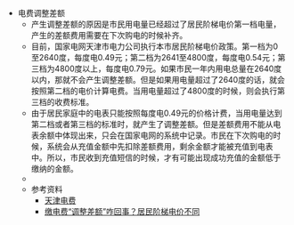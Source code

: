 - 电费调整差额
	- 产生调整差额的原因是市民用电量已经超过了居民阶梯电价第一档电量，产生的差额费用需要在下次购电的时候补齐。
	- 目前，国家电网天津市电力公司执行本市居民阶梯电价政策。第一档为0至2640度，每度电0.49元；第二档为2641至4800度，每度电0.54元；第三档为4800度以上，每度电0.79元。如果市民一年内用电总量在2640度以内，那就不会产生调整差额。但是如果用电量超过了2640度的话，就会按照第二档的电价计算电费。当用电量超过了4800度的时候，则会执行第三档的收费标准。
	- 由于居民家庭中的电表只能按照每度电0.49元的价格计费，当用电量达到第二档或者第三档的标准时，就产生了调整差额。但是差额费用不能从电表余额中体现出来，只会在国家电网的系统中记录。市民在下次购电的时候，系统会从充值金额中先扣除差额费用，剩余金额才能被充值到电表中。所以，市民收到充值短信的时候，才有可能出现成功充值的金额低于缴纳的金额。
	-
	- 参考资料
		- [天津电费](http://fzgg.tj.gov.cn/zmhd/gzcx/syjgcx/gd/202202/t20220217_5806380.html)
		- [缴电费“调整差额”咋回事？居民阶梯电价不同](http://news.enorth.com.cn/system/2018/04/21/035394531.shtml)
